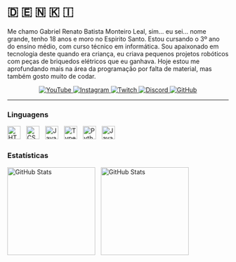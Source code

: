 # 🇩 🇪 🇳 🇰 🇮

Me chamo Gabriel Renato Batista Monteiro Leal, sim... eu sei... nome grande, tenho 18 anos e moro no Espirito Santo. Estou cursando o 3º ano do ensino médio, com curso técnico em informática. Sou apaixonado em tecnologia deste quando era criança, eu criava pequenos projetos robóticos com peças de briquedos elétricos que eu ganhava. Hoje estou me aprofundando mais na área da programação por falta de material, mas também gosto muito de codar. 

<p align="center">
    <a href="https://www.youtube.com/@Denki_xs?sub_confirmation=1" target="_blank">
        <img 
        alt="YouTube"
        title="Inscreva-se no meu canal"
        src="https://custom-icon-badges.demolab.com/badge/YouTube-fc0303?style=for-the-badge&logo=video&logoColor=white&labelColor=e00000"
        />
    </a>
    <a href="https://www.instagram.com/denki_xs/" target="_blank">
        <img 
        alt="Instagram" 
        title="Me siga no instagram" 
        src="https://custom-icon-badges.demolab.com/badge/Instagram-ff00bb?style=for-the-badge&logo=instagram1&logoColor=white&labelColor=ff0077"
        />
    </a>
        <a href="https://www.youtube.com/@Denki_xs?sub_confirmation=1" target="_blank">
        <img 
        alt="Twitch"
        title="Me segue na twitch"
        src="https://custom-icon-badges.demolab.com/badge/Twitch-fc0303?style=for-the-badge&logo=twitch&logoColor=white&labelColor=e00000"
        />
    </a>
    <a href="https://discord.gg/4Dq2cFdD" target="_blank">
        <img 
        alt="Discord" 
        title="Entre no meu servidor" 
        src="https://custom-icon-badges.demolab.com/badge/Discord-6726ff?style=for-the-badge&logo=discord&logoColor=white&labelColor=4c00ff"
        />
    </a>
    <a href="https://github.com/Denkixs?tab=followers" target="_blank">
        <img 
        alt="GitHub" 
        title="Me siga no GitHub" 
        src="https://custom-icon-badges.demolab.com/badge/GitHub-0d0d0d?style=for-the-badge&logo=github&logoColor=white&labelColor=000000"
        />
    </a>
</p>

---

### Linguagens

<img 
    align="left" 
    alt="HTML"
    title="HTML" 
    width="30px" 
    style="padding-right: 10px;" 
    src="https://cdn.jsdelivr.net/gh/devicons/devicon@latest/icons/html5/html5-original.svg" 
/>
<img 
    align="left" 
    alt="CSS" 
    title="CSS"
    width="30px" 
    style="padding-right: 10px;" 
    src="https://cdn.jsdelivr.net/gh/devicons/devicon@latest/icons/css3/css3-original.svg" 
/>
<img 
    align="left" 
    alt="JavaScript" 
    title="JavaScript"
    width="30px" 
    style="padding-right: 10px;" 
    src="https://cdn.jsdelivr.net/gh/devicons/devicon@latest/icons/javascript/javascript-original.svg" 
/>
<img 
    align="left" 
    alt="TypeScript"
    title="TypeScript" 
    width="30px" 
    style="padding-right: 10px;" 
    src="https://cdn.jsdelivr.net/gh/devicons/devicon@latest/icons/typescript/typescript-original.svg" 
/>
<img 
    align="left" 
    alt="Python" 
    title="Python"
    width="30px" 
    style="padding-right: 10px;" 
    src="https://cdn.jsdelivr.net/gh/devicons/devicon@latest/icons/python/python-original.svg" 
/>
<img 
    align="left" 
    alt="Java" 
    title="Java"
    width="30px" 
    style="padding-right: 10px;" 
    src="https://cdn.jsdelivr.net/gh/devicons/devicon@latest/icons/java/java-original.svg" 
/>

<br/>
<br/>

### Estatísticas

<p>
  <img 
    align="left"
    alt="GitHub Stats" 
    height="200" 
    style="padding-right: 10px;" 
    src="https://github-readme-stats.vercel.app/api?username=Denkixs&show_icons=true&theme=tokyonight&include_all_commits=true&locale=pt-br" 
  /> 

  <img
    align="left"
    alt="GitHub Stats" 
    height="200" 
    src="https://github-readme-stats.vercel.app/api/top-langs/?username=Denkixs&theme=tokyonight&layout=compact&custom_title=Tecnologias&langs_count=6" 
  />
</p>
